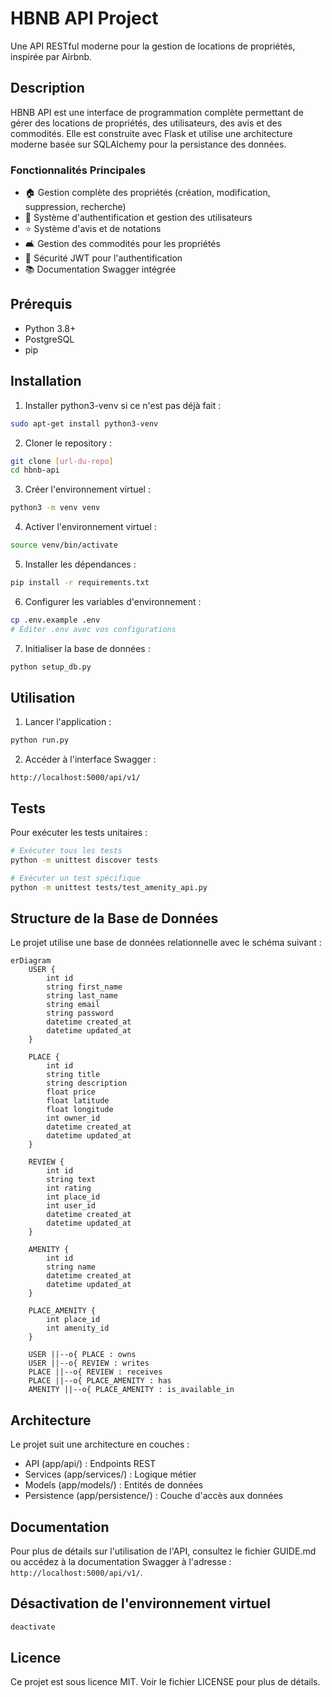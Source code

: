 # HBNB API Project

Une API RESTful moderne pour la gestion de locations de propriétés, inspirée par Airbnb.

## Description

HBNB API est une interface de programmation complète permettant de gérer des locations de propriétés, des utilisateurs, des avis et des commodités. Elle est construite avec Flask et utilise une architecture moderne basée sur SQLAlchemy pour la persistance des données.

### Fonctionnalités Principales

- 🏠 Gestion complète des propriétés (création, modification, suppression, recherche)
- 👥 Système d'authentification et gestion des utilisateurs
- ⭐ Système d'avis et de notations
- 🛋️ Gestion des commodités pour les propriétés
- 🔐 Sécurité JWT pour l'authentification
- 📚 Documentation Swagger intégrée

## Prérequis

- Python 3.8+
- PostgreSQL
- pip

## Installation

1. Installer python3-venv si ce n'est pas déjà fait :
```bash
sudo apt-get install python3-venv
```

2. Cloner le repository :
```bash
git clone [url-du-repo]
cd hbnb-api
```

3. Créer l'environnement virtuel :
```bash
python3 -m venv venv
```

4. Activer l'environnement virtuel :
```bash
source venv/bin/activate
```

5. Installer les dépendances :
```bash
pip install -r requirements.txt
```

6. Configurer les variables d'environnement :
```bash
cp .env.example .env
# Éditer .env avec vos configurations
```

7. Initialiser la base de données :
```bash
python setup_db.py
```

## Utilisation

1. Lancer l'application :
```bash
python run.py
```

2. Accéder à l'interface Swagger :
```
http://localhost:5000/api/v1/
```

## Tests

Pour exécuter les tests unitaires :
```bash
# Exécuter tous les tests
python -m unittest discover tests

# Exécuter un test spécifique
python -m unittest tests/test_amenity_api.py
```

## Structure de la Base de Données

Le projet utilise une base de données relationnelle avec le schéma suivant :

```mermaid
erDiagram
    USER {
        int id
        string first_name
        string last_name
        string email
        string password
        datetime created_at
        datetime updated_at
    }

    PLACE {
        int id
        string title
        string description
        float price
        float latitude
        float longitude
        int owner_id
        datetime created_at
        datetime updated_at
    }

    REVIEW {
        int id
        string text
        int rating
        int place_id
        int user_id
        datetime created_at
        datetime updated_at
    }

    AMENITY {
        int id
        string name
        datetime created_at
        datetime updated_at
    }

    PLACE_AMENITY {
        int place_id
        int amenity_id
    }

    USER ||--o{ PLACE : owns
    USER ||--o{ REVIEW : writes
    PLACE ||--o{ REVIEW : receives
    PLACE ||--o{ PLACE_AMENITY : has
    AMENITY ||--o{ PLACE_AMENITY : is_available_in
```

## Architecture

Le projet suit une architecture en couches :
- API (app/api/) : Endpoints REST
- Services (app/services/) : Logique métier
- Models (app/models/) : Entités de données
- Persistence (app/persistence/) : Couche d'accès aux données

## Documentation

Pour plus de détails sur l'utilisation de l'API, consultez le fichier GUIDE.md ou accédez à la documentation Swagger à l'adresse : `http://localhost:5000/api/v1/`.

## Désactivation de l'environnement virtuel

```bash
deactivate
```

## Licence

Ce projet est sous licence MIT. Voir le fichier LICENSE pour plus de détails.
